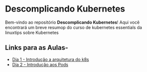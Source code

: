 # Descomplicando Kubernetes

Bem-vindo ao repositório **Descomplicando Kubernetes**! Aqui você encontrará um breve resumop do curso de kubernetes essentials da linuxtips sobre Kubernetes

## Links para as Aulas- 
- [Dia 1 - Introdução a arquitetura do k8s](./day-1/readme1.md)
- [Dia 2 - Introdução aos Pods](./day-2/readme2.md)
